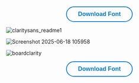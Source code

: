<p align="center">
  <a href="YOUR_LINK_HERE" style="
    display: inline-block;
    padding: 10px 30px;
    border: 2px solid #0078d7;
    border-radius: 25px;
    background: none;
    color: #0078d7;
    text-decoration: none;
    font-size: 16px;
    font-family: sans-serif;
    font-weight: 600;
    transition: background 0.2s;
  ">
    Download Font
  </a>
</p>

![claritysans_readme1](https://github.com/user-attachments/assets/71f95f12-169f-4d4e-9a21-7de80761091c)

![Screenshot 2025-06-18 105958](https://github.com/user-attachments/assets/16c24b92-5805-4c71-8d2a-929d7154fefe)

![boardclarity](https://github.com/user-attachments/assets/270e7ce4-8ed4-4997-a8d8-b7d321c3afe0)

<p align="center">
  <a href="YOUR_LINK_HERE" style="
    display: inline-block;
    padding: 10px 30px;
    border: 2px solid #0078d7;
    border-radius: 25px;
    background: none;
    color: #0078d7;
    text-decoration: none;
    font-size: 16px;
    font-family: sans-serif;
    font-weight: 600;
    transition: background 0.2s;
  ">
    Download Font
  </a>
</p>
